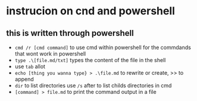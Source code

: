 
# instrucion on cnd and powershell
## this is written through powershell
- `cmd /r [cmd command]` to use cmd within powershell for the commdands that wont work in powershell
- `type .\[file.md/txt]` types the content of the file in the shell
- use `tab` allot
- `echo [thing you wanna type} > .\file.md`  to rewrite or create, >> to append
- `dir` to list directories use `/s` after to list childs directories in cmd
- `[command] > file.md` to print the command output in a file
